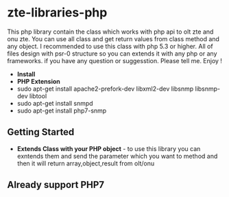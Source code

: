 # zte-libraries-php
This php library contain the class which works with php api to olt zte and onu zte. You can use all class and get return values from class method and any object. I recommended to use this class with php 5.3 or higher. All of files design with psr-0 structure so you can extends it with any php or any frameworks.
if you have any question or suggesstion. Please tell me. Enjoy !

* **Install** 
* **PHP Extension**  
* sudo apt-get install apache2-prefork-dev libxml2-dev libsnmp libsnmp-dev libtool
* sudo apt-get install snmpd
* sudo apt-get install php7-snmp

## Getting Started
* **Extends Class with your PHP object** - to use this library you can exntends them and send the parameter which you want to method and then it will return array,object,result from olt/onu 

## Already support PHP7

